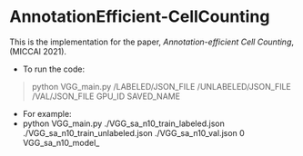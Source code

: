 # AnnotationEfficient-CellCounting
This is the implementation for the paper, _Annotation-efficient Cell Counting_, (MICCAI 2021).

- To run the code:
> python VGG_main.py /LABELED/JSON_FILE /UNLABELED/JSON_FILE /VAL/JSON_FILE GPU_ID SAVED_NAME
- For example:
- python VGG_main.py ./VGG_sa_n10_train_labeled.json ./VGG_sa_n10_train_unlabeled.json ./VGG_sa_n10_val.json 0 VGG_sa_n10_model_
